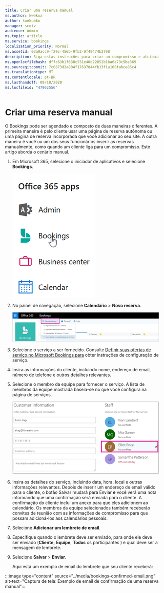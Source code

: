 ```yaml
---
title: Criar uma reserva manual
ms.author: kwekua
author: kwekuako
manager: scotv
audience: Admin
ms.topic: article
ms.service: bookings
localization_priority: Normal
ms.assetid: 03a9acc9-f29c-456b-9fb2-0f49474b2708
description: Siga estas instruções para criar um compromisso e atribuir um funcionário por meio do aplicativo do Microsoft Bookings.
ms.openlocfilehash: dffc63b1f638c551e40d22852b1ba6a73c5be869
ms.sourcegitcommit: 7c0873d2a804f17697844fb13f1a100fabce86c4
ms.translationtype: MT
ms.contentlocale: pt-BR
ms.lasthandoff: 09/18/2020
ms.locfileid: "47962556"
---
```

# <a name="create-a-manual-booking"></a>Criar uma reserva manual

O Bookings pode ser agendado e composto de duas maneiras diferentes. A primeira maneira é pelo cliente usar uma página de reserva autônoma ou uma página de reserva incorporada que você adicionar ao seu site. A outra maneira é você ou um dos seus funcionários inserir as reservas manualmente, como quando um cliente liga para um compromisso. Este artigo aborda o cenário manual.

1. Em Microsoft 365, selecione o iniciador de aplicativos e selecione **Bookings**.

   ![Imagem do Bookings no launcher de aplicativos](../media/bookings-applauncher.png)

1. No painel de navegação, selecione **Calendário** \> **Novo reserva**.

   ![Imagem da nova interface do usuário de reserva](../media/bookings-newbooking.png)

1. Selecione o serviço a ser fornecido. Consulte [Definir suas ofertas de serviço no Microsoft Bookings para](define-service-offerings.md) obter instruções de configuração de serviço.

1. Insira as informações do cliente, incluindo nome, endereço de email, número de telefone e outros detalhes relevantes.

1. Selecione o membro da equipe para fornecer o serviço. A lista de membros da equipe mostrada baseia-se no que você configura na página de serviços.

   ![Imagem da interface do usuário da lista de funcionários](../media/bookings-staff-list.png)

1. Insira os detalhes do serviço, incluindo data, hora, local e outras informações relevantes. Depois de inserir um endereço de  email válido para o cliente, o botão Salvar mudará para Enviar **e** você verá uma nota informando que uma confirmação será enviada para o cliente. A confirmação do cliente inclui um anexo para que eles adicionem ao calendário. Os membros da equipe selecionados também receberão convites de reunião com as informações de compromisso para que possam adicioná-los aos calendários pessoais.

1. Selecione **Adicionar um lembrete de email**.

1. Especifique quando o lembrete deve ser enviado, para onde ele deve ser enviado (**Cliente,** **Equipe**, **Todos** os participantes ) e qual deve ser a mensagem de lembrete.

1. Selecione **Salvar** \> **Enviar**.

   Aqui está um exemplo de email do lembrete que seu cliente receberá:

:::image type="content" source="../media/bookings-confirmed-email.png" alt-text="Captura de tela: Exemplo de email de confirmação de uma reserva manual":::